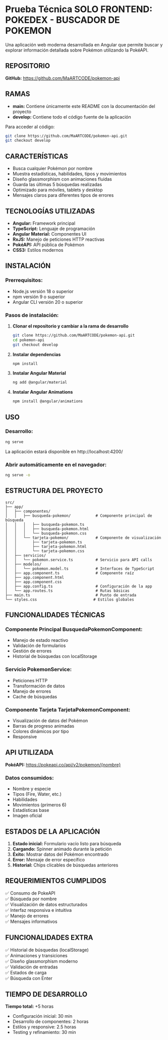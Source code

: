 # Prueba Técnica SOLO FRONTEND: POKEDEX - BUSCADOR DE POKEMON

Una aplicación web moderna desarrollada en Angular que permite buscar y explorar información detallada sobre Pokémon utilizando la PokéAPI.

## REPOSITORIO

**GitHub:** https://github.com/MaARTCODE/pokemon-api

## RAMAS

- **main:** Contiene únicamente este README con la documentación del proyecto
- **develop:** Contiene todo el código fuente de la aplicación

Para acceder al código:
```bash
git clone https://github.com/MaARTCODE/pokemon-api.git
git checkout develop
```

## CARACTERÍSTICAS

- Busca cualquier Pokémon por nombre
- Muestra estadísticas, habilidades, tipos y movimientos
- Diseño glassmorphism con animaciones fluidas
- Guarda las últimas 5 búsquedas realizadas
- Optimizado para móviles, tablets y desktop
- Mensajes claros para diferentes tipos de errores

## TECNOLOGÍAS UTILIZADAS

- **Angular:** Framework principal
- **TypeScript:** Lenguaje de programación
- **Angular Material:** Componentes UI
- **RxJS:** Manejo de peticiones HTTP reactivas
- **PokéAPI:** API pública de Pokémon
- **CSS3:** Estilos modernos

## INSTALACIÓN

### Prerrequisitos:
- Node.js versión 18 o superior
- npm versión 9 o superior
- Angular CLI versión 20 o superior

### Pasos de instalación:

1. **Clonar el repositorio y cambiar a la rama de desarrollo**
   ```bash
   git clone https://github.com/MaARTCODE/pokemon-api.git
   cd pokemon-api
   git checkout develop
   ```

2. **Instalar dependencias**
   ```bash
   npm install
   ```

3. **Instalar Angular Material**
   ```bash
   ng add @angular/material
   ```

4. **Instalar Angular Animations**
   ```bash
   npm install @angular/animations
   ```

## USO

### Desarrollo:
```bash
ng serve
```
La aplicación estará disponible en http://localhost:4200/

### Abrir automáticamente en el navegador:
```bash
ng serve -o
```

## ESTRUCTURA DEL PROYECTO

```
src/
├── app/
│   ├── componentes/
│   │   ├── busqueda-pokemon/           # Componente principal de búsqueda
│   │   │   ├── busqueda-pokemon.ts
│   │   │   ├── busqueda-pokemon.html
│   │   │   └── busqueda-pokemon.css
│   │   └── tarjeta-pokemon/            # Componente de visualización
│   │       ├── tarjeta-pokemon.ts
│   │       ├── tarjeta-pokemon.html
│   │       └── tarjeta-pokemon.css
│   ├── servicios/
│   │   └── pokemon.service.ts          # Servicio para API calls
│   ├── modelos/
│   │   └── pokemon.model.ts            # Interfaces de TypeScript
│   ├── app.component.ts                # Componente raíz
│   ├── app.component.html
│   ├── app.component.css
│   ├── app.config.ts                   # Configuración de la app
│   └── app.routes.ts                   # Rutas básicas
├── main.ts                             # Punto de entrada
└── styles.css                         # Estilos globales
```

## FUNCIONALIDADES TÉCNICAS

### Componente Principal BusquedaPokemonComponent:
- Manejo de estado reactivo
- Validación de formularios
- Gestión de errores
- Historial de búsquedas con localStorage

### Servicio PokemonService:
- Peticiones HTTP
- Transformación de datos
- Manejo de errores
- Cache de búsquedas

### Componente Tarjeta TarjetaPokemonComponent:
- Visualización de datos del Pokémon
- Barras de progreso animadas
- Colores dinámicos por tipo
- Responsive

## API UTILIZADA

**PokéAPI:** https://pokeapi.co/api/v2/pokemon/{nombre}

### Datos consumidos:
- Nombre y especie
- Tipos (Fire, Water, etc.)
- Habilidades
- Movimientos (primeros 6)
- Estadísticas base
- Imagen oficial

## ESTADOS DE LA APLICACIÓN

1. **Estado inicial:** Formulario vacío listo para búsqueda
2. **Cargando:** Spinner animado durante la petición
3. **Éxito:** Mostrar datos del Pokémon encontrado
4. **Error:** Mensaje de error específico
5. **Historial:** Chips clicables de búsquedas anteriores

## REQUERIMIENTOS CUMPLIDOS

✅ Consumo de PokeAPI  
✅ Búsqueda por nombre  
✅ Visualización de datos estructurados  
✅ Interfaz responsiva e intuitiva  
✅ Manejo de errores  
✅ Mensajes informativos  

## FUNCIONALIDADES EXTRA

✅ Historial de búsquedas (localStorage)  
✅ Animaciones y transiciones  
✅ Diseño glassmorphism moderno  
✅ Validación de entradas  
✅ Estados de carga  
✅ Búsqueda con Enter  

## TIEMPO DE DESARROLLO

**Tiempo total:** +5 horas
- Configuración inicial: 30 min
- Desarrollo de componentes: 2 horas
- Estilos y responsive: 2.5 horas
- Testing y refinamiento: 30 min

